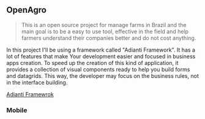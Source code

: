 ## OpenAgro
> This is an open source project for manage farms in Brazil and the main goal is to be a easy to use tool, effective in the field and help farmers understand their companies better and do not cost anything.

In this project I'll be using a framework called "Adianti Framework". It has a lot of features that make Your development easier and focused in business apps creation. To speed up the creation of this kind of application, it provides a collection of visual components ready to help you build forms and datagrids. This way, the developer may focus on the business rules, not in the interface building. 

[ Adianti Framewrok ](http://www.adianti.com/framework-features)

### Mobile